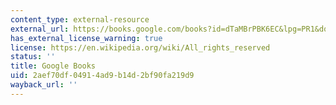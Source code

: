 ```yaml
---
content_type: external-resource
external_url: https://books.google.com/books?id=dTaMBrPBK6EC&lpg=PR1&dq=pepin%20the%20origin%20of%20aids&pg=PR1#v=onepage&q&f=false
has_external_license_warning: true
license: https://en.wikipedia.org/wiki/All_rights_reserved
status: ''
title: Google Books
uid: 2aef70df-0491-4ad9-b14d-2bf90fa219d9
wayback_url: ''
---
```

